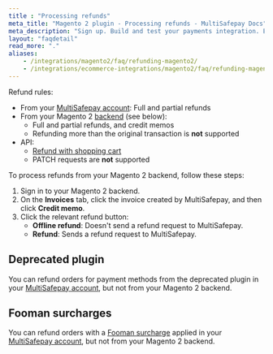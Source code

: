 ```yaml
---
title : "Processing refunds"
meta_title: "Magento 2 plugin - Processing refunds - MultiSafepay Docs"
meta_description: "Sign up. Build and test your payments integration. Explore our products and services. Use our API Reference, SDKs, and wrappers. Get support."
layout: "faqdetail"
read_more: "."
aliases: 
    - /integrations/magento2/faq/refunding-magento2/
    - /integrations/ecommerce-integrations/magento2/faq/refunding-magento2/
---
```

Refund rules:

- From your [MultiSafepay account](/account/multisafepay-account/processing-refunds/): Full and partial refunds 
- From your Magento 2 [backend](/getting-started/glossary/#backend) (see below):  
    - Full and partial refunds, and credit memos 
    - Refunding more than the original transaction is **not** supported
- API:  
    - [Refund with shopping cart](/api/#refund-with-shopping-cart) 
    - PATCH requests are **not** supported

To process refunds from your Magento 2 backend, follow these steps:  

1. Sign in to your Magento 2 backend. 
2. On the **Invoices** tab, click the invoice created by MultiSafepay, and then click **Credit memo**. 
3. Click the relevant refund button:  
    - **Offline refund**: Doesn't send a refund request to MultiSafepay.
    - **Refund**: Sends a refund request to MultiSafepay.

## Deprecated plugin
You can refund orders for payment methods from the deprecated plugin in your [MultiSafepay account](https://merchant.multisafepay.com), but not from your Magento 2 backend. 

## Fooman surcharges
You can refund orders with a [Fooman surcharge](/payments/integrations/ecommerce-platforms/magento2/faq/applying-surcharges/) applied in your [MultiSafepay account](https://merchant.multisafepay.com), but not from your Magento 2 backend.

